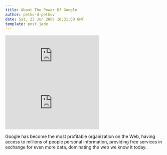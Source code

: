 ```yaml
---
title: About The Power Of Google
author: petko-d-petkov
date: Sat, 23 Jun 2007 10:31:50 GMT
template: post.jade
---
```


<iframe class="video" src="http://www.youtube.com/embed/9zKXCQpUnMg" frameborder="0" allowfullscreen></iframe>
<iframe class="video" src="http://www.youtube.com/embed/dKWK3xfvs-k" frameborder="0" allowfullscreen></iframe>

Google has become the most profitable organization on the Web, having access to millions of people personal information, providing free services in exchange for even more data, dominating the web we know it today.
